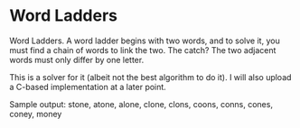 Word Ladders
=============
Word Ladders. A word ladder begins with two words, and to solve it, you must find a chain of words to link the two. The catch? The two adjacent words must only differ by one letter.

This is a solver for it (albeit not the best algorithm to do it). I will also upload a C-based implementation at a later point.

Sample output: stone, atone, alone, clone, clons, coons, conns, cones, coney, money
